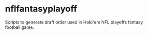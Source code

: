 # nflfantasyplayoff
Scripts to generate draft order used in Hold'em NFL playoffs fantasy football game.
